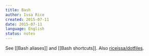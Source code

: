 ```yaml
---
title: Bash
author: Issa Rice
created: 2015-07-11
date: 2015-07-11
language: English
status: notes
---
```


See [[Bash aliases]] and [[Bash shortcuts]].
Also [riceissa/dotfiles](https://github.com/riceissa/dotfiles/).
